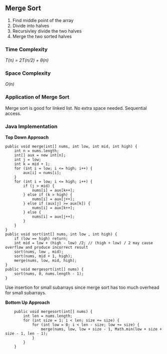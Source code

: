 ## Merge Sort ##

1. Find middle point of the array 
2. Divide into halves
3. Recursivley divide the two halves
4. Merge the two sorted halves 

### Time Complexity ###

*T(n) = 2T(n/2) + &theta;(n)*

### Space Complexity ###

*O(n)*

### Application of Merge Sort ###

Merge sort is good for linked list. No extra space needed. Sequential access. 

### Java Implementation ###

**Top Down Approach**
```
public void merge(int[] nums, int low, int mid, int high) {
    int n = nums.length;
    int[] aux = new int[n];
    int j = low;
    int k = mid + 1;
    for (int i = low; i <= high; i++) {
        aux[i] = nums[i];
    }
    for (int i = low; i <= high; i++) {
        if (j > mid) {
            nums[i] = aux[k++];
        } else if (k > high) {
            nums[i] = aux[j++];
        } else if (aux[j] >= aux[k]) {
            nums[i] = aux[k++];
        } else {
            nums[i] = aux[j++];
        }
    }
}
public void sort(int[] nums, int low , int high) {
    if (low == high) return;
    int mid = low + (high - low) /2; // (high + low) / 2 may cause overflow and produce incorrect result
    sort(nums, low , mid);
    sort(nums, mid + 1, high);
    merge(nums, low, mid, high);
}
public void mergesort(int[] nums) {
    sort(nums, 0, nums.length - 1);
}
```
Use insertion for small subarrays since merge sort has too much overhead for small subarrays. 

**Bottom Up Approach**
```
    public void mergesort(int[] nums) {
        int len = nums.length;
        for (int size = 1; i < len; size += size) {
            for (int low = 0; i < len - size; low += size) {
                merge(nums, low, low + size - 1, Math.min(low + size + size - 1, len - 1);
            }
        }
    }
```
